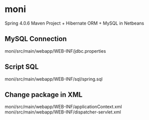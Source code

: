 # moni
Spring 4.0.6 Maven Project + Hibernate ORM + MySQL in Netbeans

<h2>MySQL Connection</h2>
moni/src/main/webapp/WEB-INF/jdbc.properties<br/>

<h2>Script SQL</h2>
moni/src/main/webapp/WEB-INF/sql/spring.sql<br/>

<h2>Change package in XML</h2>
moni/src/main/webapp/WEB-INF/applicationContext.xml<br/>
moni/src/main/webapp/WEB-INF/dispatcher-servlet.xml<br/>
